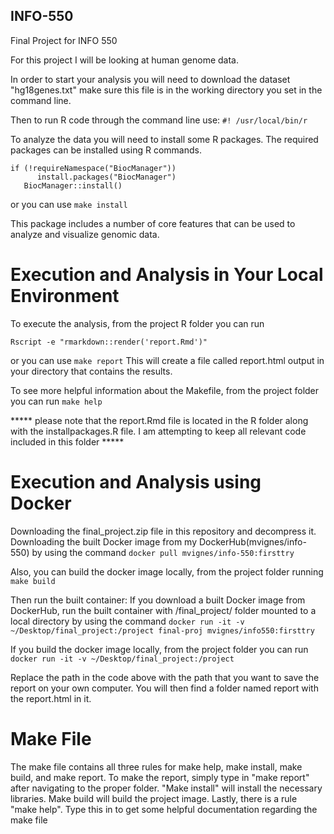 ## INFO-550

Final Project for INFO 550

For this project I will be looking at human genome data.

In order to start your analysis you will need to download the dataset "hg18genes.txt"
make sure this file is in the working directory you set in the command line.

Then to run R code through the command line use:
```#! /usr/local/bin/r ```

To analyze the data you will need to install some R packages. The required packages can be installed using R commands.
```{r, Package Installation, echo = FALSE}
if (!requireNamespace("BiocManager"))
      install.packages("BiocManager")
   BiocManager::install()
```
or you can use 
```make install```

This package includes a number of core features that can be used to analyze and visualize genomic data.

# Execution and Analysis in Your Local Environment 
To execute the analysis, from the project R folder you can run
```{r, execution, echo = FALSE}
Rscript -e "rmarkdown::render('report.Rmd')"
```
or you can use 
```make report```
This will create a file called report.html output in your directory that contains the results.

To see more helpful information about the Makefile, from the project folder you can run
```make help```


***** please note that the report.Rmd file is located in the R folder along with the installpackages.R file. I am attempting to keep all relevant code included in this folder *****

# Execution and Analysis using Docker
Downloading the final_project.zip file in this repository and decompress it. Downloading the built Docker image from my DockerHub(mvignes/info-550) by using the command
```docker pull mvignes/info-550:firsttry```

Also, you can build the docker image locally, from the project folder running
```make build```

Then run the built container:
If you download a built Docker image from DockerHub, run the built container with /final_project/ folder mounted to a local directory by using the command
```docker run -it -v ~/Desktop/final_project:/project final-proj mvignes/info550:firsttry```

If you build the docker image locally, from the project folder you can run
```docker run -it -v ~/Desktop/final_project:/project```

Replace the path in the code above with the path that you want to save the report on your own computer. You will then find a folder named report with the report.html in it.


# Make File
The make file contains all three rules for make help, make install, make build, and make report. To make the report, simply type in "make report" after navigating to the proper folder. "Make install" will install the necessary libraries. Make build will build the project image. Lastly, there is a rule "make help". Type this in to get some helpful documentation regarding the make file
